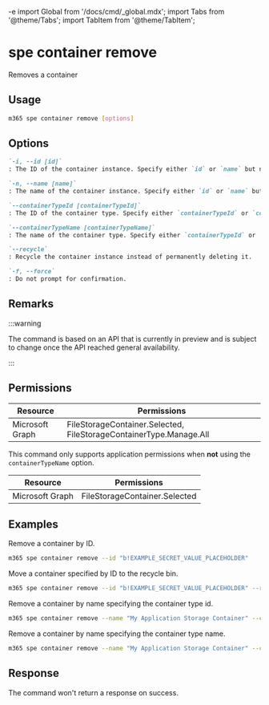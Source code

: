 -e <!-- DISCLAIMER: All secrets, passwords, and sensitive values in this document are examples only and not real credentials. -->
import Global from '/docs/cmd/_global.mdx';
import Tabs from '@theme/Tabs';
import TabItem from '@theme/TabItem';

# spe container remove

Removes a container

## Usage

```sh
m365 spe container remove [options]
```

## Options

```md definition-list
`-i, --id [id]`
: The ID of the container instance. Specify either `id` or `name` but not both.

`-n, --name [name]`
: The name of the container instance. Specify either `id` or `name` but not both.

`--containerTypeId [containerTypeId]`
: The ID of the container type. Specify either `containerTypeId` or `containerTypeName` when using `name` but not both.

`--containerTypeName [containerTypeName]`
: The name of the container type. Specify either `containerTypeId` or `containerTypeName` when using `name` but not both.

`--recycle`
: Recycle the container instance instead of permanently deleting it.

`-f, --force`
: Do not prompt for confirmation.
```

<Global />

## Remarks

:::warning

The command is based on an API that is currently in preview and is subject to change once the API reached general availability.

:::

## Permissions

<Tabs>
  <TabItem value="Delegated">

  | Resource        | Permissions                                                        |
  |-----------------|--------------------------------------------------------------------|
  | Microsoft Graph | FileStorageContainer.Selected, FileStorageContainerType.Manage.All |

  </TabItem>
  <TabItem value="Application">

  This command only supports application permissions when **not** using the `containerTypeName` option.

  | Resource        | Permissions                   |
  |-----------------|-------------------------------|
  | Microsoft Graph | FileStorageContainer.Selected |

  </TabItem>
</Tabs>

## Examples

Remove a container by ID.

```sh
m365 spe container remove --id "b!EXAMPLE_SECRET_VALUE_PLACEHOLDER"
```

Move a container specified by ID to the recycle bin.

```sh
m365 spe container remove --id "b!EXAMPLE_SECRET_VALUE_PLACEHOLDER" --recycle
```

Remove a container by name specifying the container type id.

```sh
m365 spe container remove --name "My Application Storage Container" --containerTypeId d248c449-da7e-4119-b5f6-7bb0865a42f9
```

Remove a container by name specifying the container type name.

```sh
m365 spe container remove --name "My Application Storage Container" --containerTypeName "My Application Container Type"
```

## Response

The command won't return a response on success.
